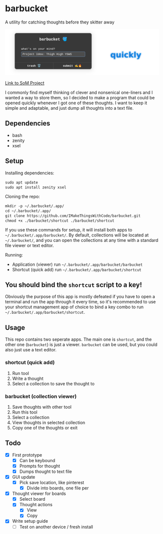 # barbucket
A utility for catching thoughts before they skitter away

![barbucket banner](./barbucketlong.png)

[Link to SoM Project](https://summer.hackclub.com/projects/10799)

I commonly find myself thinking of clever and nonsenical one-liners and I wanted a way to store them, so I decided to make a program that could be opened quickly whenever I got one of these thoughts. I want to keep it simple and adaptable, and just dump all thoughts into a text file.

## Dependencies
- bash
- zenity
- xsel

## Setup
Installing dependencies:
```shell
sudo apt update
sudo apt install zenity xsel
```

Cloning the repo:
```shell
mkdir -p ~/.barbucket/.app/
cd ~/.barbucket/.app/
git clone https://github.com/IMakeThingsWithCode/barbucket.git
chmod +x ./barbucket/shortcut ./barbucket/shortcut
```

If you use these commands for setup, it will install both apps to `~/.barbucket/.app/barbucket/`.
By default, collections will be located at `~/.barbucket/`, and you can open the collections at any time with a standard file viewer or text editor.

Running:
- Application (viewer) run `~/.barbucket/.app/barbucket/barbucket`
- Shortcut (quick add) run `~/.barbucket/.app/barbucket/shortcut`

## You should bind the `shortcut` script to a key!
Obviously the purpose of this app is mostly defeated if you have to open a terminal and run the app through it every time, so it's recommended to use your shortcut management app of choice to bind a key combo to run `~/.barbucket/.app/barbucket/shortcut`.

## Usage
This repo contains two seperate apps. The main one is `shortcut`, and the other one (`barbucket`) is just a viewer. `barbucket` can be used, but you could also just use a text editor.
### shortcut (quick add)
1. Run tool
2. Write a thought
3. Select a collection to save the thought to
### barbucket (collection viewer)
1. Save thoughts with other tool
2. Run this tool
3. Select a collection
4. View thoughts in selected collection
5. Copy one of the thoughts or exit

## Todo
- [x] First prototype
    - [x] Can be keybound
    - [x] Prompts for thought
    - [x] Dumps thought to text file
- [x] GUI update
    - [x] Pick save location, like pinterest
        - [x] Divide into boards, one file per
- [x] Thought viewer for boards
    - [x] Select board
    - [x] Thought actions
        - [x] View
        - [x] Copy
- [x] Write setup guide
    - [ ] Test on another device / fresh install
